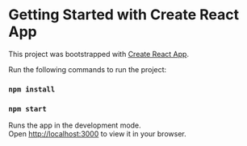 # Getting Started with Create React App

This project was bootstrapped with [Create React App](https://github.com/facebook/create-react-app).

Run the following commands to run the project:

### `npm install`
### `npm start`

Runs the app in the development mode.\
Open [http://localhost:3000](http://localhost:3000) to view it in your browser.

